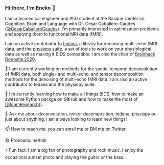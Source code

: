 ### Hi there, I'm Eneko 👋

<!--
**eurunuela/eurunuela** is a ✨ _special_ ✨ repository because its `README.md` (this file) appears on your GitHub profile.

Here are some ideas to get you started:

- 🔭 I’m currently working on ...
- 🌱 I’m currently learning ...
- 👯 I’m looking to collaborate on ...
- 🤔 I’m looking for help with ...
- 💬 Ask me about ...
- 📫 How to reach me: ...
- 😄 Pronouns: ...
- ⚡ Fun fact: ...
-->

I am a biomedical engineer and PhD student at the Basque Center on Cognition, Brain and Language with Dr. César Caballero-Gaudes ([@CesarCaballeroGaudes](https://github.com/CesarCaballeroGaudes)). I'm primarily interested in optimization problems and applying them to functional MRI data (fMRI).

I am an active contributor to [tedana](https://github.com/ME-ICA/tedana), a library for denoising multi-echo fMRI data, and the [physiopy suite](https://github.com/physiopy), a set of tools to work on your physiological data as well as making it BIDS compatible. I am also the chair of [Brainhack Donostia 2020](https://brainhack-donostia.github.io).

🔭 I am currently working on methods for the spatio-temporal deconvolution of fMRI data, both single- and multi-echo, and tensor decomposition methods for the denoising of multi-echo fMRI data. I am also an active contributor to tedana and the physiopy suite.

🌱 I’m currently learning how to make all things BIDS, how to make an awesome Python packge on GitHub and how to make the most of [[[RoamResearch]]](https://roamresearch.com).

💬 Ask me about deconvolution, tensor decomposition, tedana, physiopy or just about anything. I am always looking to learn new things!

📫 How to reach me: you can email me or DM me on Twitter.

😄 Pronouns: he/him

⚡ Fun fact: I am a big fan of photography and rock music. I enjoy the occasional sunset photo and playing the guitar or the bass.
